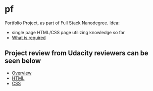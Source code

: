 # pf
Portfolio Project, as part of Full Stack Nanodegree.
Idea:
- single page HTML/CSS page utilizing knowledge so far
- [What is required](https://drive.google.com/file/d/1EWX1hhMII1lduO8Eg2KC082_WCb64F9YlWUABWJhyo700i6-XLtVlvYuWPZC50iXkj79txRVRHmjZd9Z/view?usp=sharing)
## Project review from Udacity reviewers can be seen below
- [Overview](https://drive.google.com/file/d/1w6biYlvhwkUB_aLir_qFDj2uAkSAjVvCRMWE2t0Lf1wvK3_5ugH2Fl_0WWuT344PHlDh7TLhbPErdMFz/view?usp=sharing)
- [HTML](https://drive.google.com/file/d/1t_MUHQl385N9x-OXNDHuR4825L8Hf9LerVagj4DxyYgNkJ2V7MC9DpilFRAuH3Oy-qvqdOFCOo9mvwG4/view?usp=sharing)
- [CSS](https://drive.google.com/file/d/1c3Jlw7_4N8iF1qywK69xMGzEfjYRF0i2XKo8hfTATtHO3r7ji-cqgSXpFxcGhXXfAAnmN-rOKnupjzGT/view?usp=sharing)